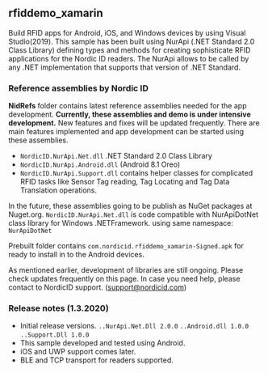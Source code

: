 ## rfiddemo_xamarin
 Build RFID apps for Android, iOS, and Windows devices by using Visual Studio(2019). This sample has been built using NurApi (.NET Standard 2.0 Class Library) defining types and methods for creating sophisticate RFID applications for the Nordic ID readers. The NurApi allows to be called by any .NET implementation that supports that version of .NET Standard.
  
### Reference assemblies by Nordic ID
**NidRefs** folder contains latest reference assemblies needed for the app development.
 **Currently, these assemblies and demo is under intensive development.** New features and fixes will be updated frequently. There are main features implemented and app development can be started using these assemblies.

- `NordicID.NurApi.Net.dll` .NET Standard 2.0 Class Library
- `NordicID.NurApi.Android.dll` (Android 8.1 Oreo)
- `NordicID.NurApi.Support.dll` contains helper classes for complicated RFID tasks like Sensor Tag reading, Tag Locating and Tag Data Translation operations.

In the future, these assemblies going to be publish as NuGet packages at Nuget.org.
`NordicID.NurApi.Net.dll` is code compatible with NurApiDotNet class library for Windows .NETFramework. using same namespace: `NurApiDotNet`

 Prebuilt folder contains `com.nordicid.rfiddemo_xamarin-Signed.apk` for ready to install in to the Android devices.
 
As mentioned earlier, development of libraries are still ongoing. Please check updates frequently on this page. In case you need help, please contact to NordicID support. (support@nordicid.com)

### Release notes (1.3.2020)
- Initial release versions. `..NurApi.Net.Dll 2.0.0` `..Android.dll 1.0.0` `..Support.Dll 1.0.0`
- This sample developed and tested using Android.
-  iOS and UWP support comes later. 
- BLE and TCP transport for readers supported.
